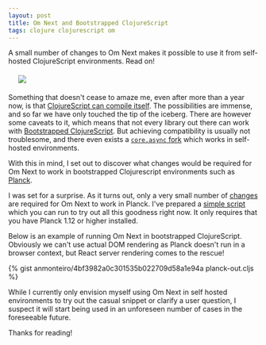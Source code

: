 ```yaml
---
layout: post
title: Om Next and Bootstrapped ClojureScript
tags: clojure clojurescript om
---
```


A small number of changes to Om Next makes it possible to use it from self-hosted
ClojureScript environments. Read on!

<!--more-->

<div style="margin:20px">
  <img style="max-width:50%;margin:0 auto" src="https://cloud.githubusercontent.com/assets/661909/17913293/e86948ba-6990-11e6-8b7d-ba5586d60b12.png">
</div>

Something that doesn't cease to amaze me, even after more than a year now, is that
[ClojureScript can compile itself](http://swannodette.github.io/2015/07/29/clojurescript-17).
The possibilities are immense, and so far we have only touched the tip of the iceberg.
There are however some caveats to it, which means that not every library out there
can work with [Bootstrapped ClojureScript](http://blog.fikesfarm.com/posts/2015-07-17-what-is-bootstrapped-clojurescript.html).
But achieving compatibility is usually not troublesome, and there even exists a
[`core.async` fork](http://blog.fikesfarm.com/posts/2016-05-15-bootstrap-core-async.html)
which works in self-hosted environments.

With this in mind, I set out to discover what changes would be required for
Om Next to work in bootstrapped Clojurescript environments such as [Planck](http://planck-repl.org/).

I was set for a surprise. As it turns out, only a very small number of [changes](https://github.com/omcljs/om/pull/752)
are required for Om Next to work in Planck. I've prepared a [simple script](https://gist.github.com/anmonteiro/4bf3982a0c301535b022709d58a1e94a)
which you can run to try out all this goodness right now. It only requires that
you have Planck 1.12 or higher installed.

Below is an example of running Om Next in bootstrapped ClojureScript. Obviously
we can't use actual DOM rendering as Planck doesn't run in a browser context, but
React server rendering comes to the rescue!

{% gist anmonteiro/4bf3982a0c301535b022709d58a1e94a planck-out.cljs %}

While I currently only envision myself using Om Next in self hosted environments
to try out the casual snippet or clarify a user question, I suspect it will start
being used in an unforeseen number of cases in the foreseeable future.

Thanks for reading!
